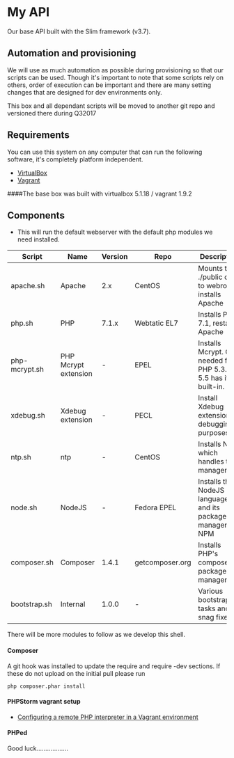 # My API

Our base API built with the Slim framework (v3.7).


## Automation and provisioning

We will use as much automation as possible during provisioning so that our scripts can be used. Though it's important to note that some scripts rely on others, order of execution can be important and there are many setting changes that are designed for dev environments only.  

This box and all dependant scripts will be moved to another git repo and versioned there during Q32017

## Requirements

You can use this system on any computer that can run the following software, it's completely platform independent.

- [VirtualBox](http://www.virtualbox.org/wiki/Downloads) 
- [Vagrant](http://www.vagrantup.com/downloads)

####The base box was built with virtualbox 5.1.18 / vagrant 1.9.2

## Components

- This will run the default webserver with the default php modules we need installed.

|Script               |Name|Version|Repo|Description|
|---------------------|--------|-------|----|-----------|
|apache.sh            |Apache             |2.x|CentOS|Mounts the ./public dir to webroot, installs Apache
|php.sh            |PHP                |7.1.x|Webtatic EL7|Installs PHP 7.1, restarts Apache
|php-mcrypt.sh        |PHP Mcrypt extension|-|EPEL|Installs Mcrypt. Only needed for PHP 5.3.x as 5.5 has it built-in.
|xdebug.sh 		      |Xdebug extension   |-|PECL|Install Xdebug extension for debugging purposes.
|ntp.sh               |ntp|-|CentOS|Installs NTP which handles time management
|node.sh              |NodeJS|-|Fedora EPEL|Installs the NodeJS language and its package manager, NPM
|composer.sh          |Composer|1.4.1|getcomposer.org|Installs PHP's composer package manager
|bootstrap.sh         |Internal|1.0.0|-|Various bootstrap tasks and snag fixes

There will be more modules to follow as we develop this shell.

#### Composer

A git hook was installed to update the require and require -dev sections.  If these do not upload on the initial pull please run 

`php composer.phar install`


#### PHPStorm vagrant setup

- [Configuring a remote PHP interpreter in a Vagrant environment ](https://www.jetbrains.com/help/phpstorm/configuring-remote-php-interpreters.html)

#### PHPed

Good luck..................


